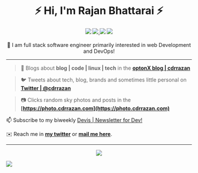 <h1 align="center">⚡️ Hi, I'm Rajan Bhattarai ⚡️</h1>
<h4 align="center"><a href="https://cdrrazan.com"><img src="https://img.shields.io/badge/blog-%23FFA500.svg?&style=for-the-badge&logo=rss&logoColor=white"/></a>  <a href="https://rajan.link/twitter"><img src="https://img.shields.io/badge/twitter-%231DA1F2.svg?&style=for-the-badge&logo=twitter&logoColor=white"/> </a>  <a href="https://rajan.link/linkedin"><img src="https://img.shields.io/badge/linkedin-%230077B5.svg?&style=for-the-badge&logo=linkedin&logoColor=white"/></a>   <a href="https://rajan.link/dev"><img src="https://img.shields.io/badge/DEV.TO-%230A0A0A.svg?&style=for-the-badge&logo=dev.to&logoColor=white"/> </a></h4>

<p align="center">🔭 I am full stack software engineer primarily interested in web Development and DevOps!</p> 

---

> 📝  Blogs about **blog | code | linux | tech** in the **[optonX blog | cdrrazan ](https://cdrrazan.com)**

> 🐦 Tweets about tech, blog, brands and sometimes little personal on **[ Twitter | @cdrrazan ](https://rajan.link/twitter)**

> 📷 Clicks random sky photos and posts in the **[https://photo.cdrrazan.com](https://photo.cdrrazan.com)**


📫 Subscribe to my biweekly [Devis | Newsletter for Dev!](https://getco.us/dev)

✉️ Reach me in **[my twitter](https://rajan.link/twitter)** or **[mail me here](mailto:hey@rajanbhattarai.com)**.

---
<p align="center"> <img src="https://github-readme-stats.vercel.app/api?username=cdrrazan&show_icons=true&theme=gotham&count_private=true&include_all_commits=true alt="cdrrazan | Rajan Bhattarai" />  </p>

![](https://visitor-badge.glitch.me/badge?page_id=cdrrazan)
